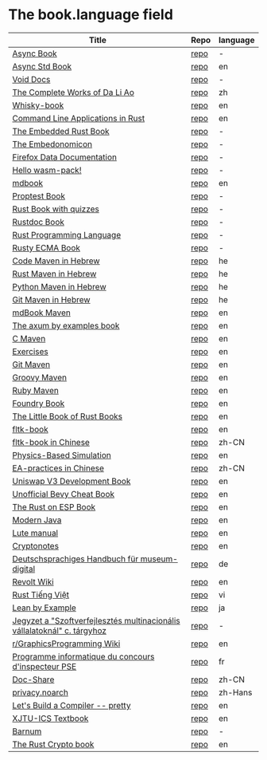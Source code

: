 # The book.language field

| Title | Repo | language |
|-------|------|-------------|
| [Async Book](https://rust-lang.github.io/async-book/index.html) | [repo](https://github.com/rust-lang/async-book) | - | 
| [Async Std Book](https://book.async.rs/) | [repo](https://github.com/async-rs/async-std) | en | 
| [Void Docs](https://docs.voidlinux.org/) | [repo](https://github.com/void-linux/void-docs) | - | 
| [The Complete Works of Da Li Ao](https://whatot.github.io/leeao/index.html) | [repo](https://github.com/whatot/leeao) | zh | 
| [Whisky-book](https://docs.getwhisky.app/) | [repo](https://github.com/whisky-app/whisky-book) | en | 
| [Command Line Applications in Rust](https://rust-cli.github.io/book/index.html) | [repo](https://github.com/rust-cli/book) | en | 
| [The Embedded Rust Book](https://docs.rust-embedded.org/book/index.html) | [repo](https://github.com/rust-embedded/book) | - | 
| [The Embedonomicon](https://docs.rust-embedded.org/embedonomicon/index.html) | [repo](https://github.com/rust-embedded/embedonomicon) | - | 
| [Firefox Data Documentation]() | [repo](https://github.com/mozilla/data-docs) | - | 
| [Hello wasm-pack!](https://rustwasm.github.io/wasm-pack/book/) | [repo](https://github.com/rustwasm/wasm-pack) | - | 
| [mdbook](https://rust-lang.github.io/mdBook/) | [repo](https://github.com/rust-lang/mdbook) | en | 
| [Proptest Book](https://altsysrq.github.io/proptest-book/intro.html) | [repo](https://github.com/proptest-rs/proptest) | - | 
| [Rust Book with quizzes](https://rust-book.cs.brown.edu/) | [repo](https://github.com/cognitive-engineering-lab/rust-book) | - | 
| [Rustdoc Book](https://doc.rust-lang.org/stable/rustdoc/) | [repo](https://github.com/rust-lang/rust) | - | 
| [Rust Programming Language](https://doc.rust-lang.org/book/) | [repo](https://github.com/rust-lang/book) | - | 
| [Rusty ECMA Book](https://rusty-ecma.github.io/rusty-ecma-book/) | [repo](https://github.com/rusty-ecma/rusty-ecma-book) | - | 
| [Code Maven in Hebrew](https://he.code-maven.com/) | [repo](https://github.com/szabgab/he.code-maven.com) | he | 
| [Rust Maven in Hebrew](https://rust-he.code-maven.com/) | [repo](https://github.com/szabgab/rust-he.code-maven.com) | he | 
| [Python Maven in Hebrew](https://python-he.code-maven.com/) | [repo](https://github.com/szabgab/python-he.code-maven.com) | he | 
| [Git Maven in Hebrew](https://git-he.code-maven.com/) | [repo](https://github.com/szabgab/git-he.code-maven.com) | he | 
| [mdBook Maven](https://mdbook.code-maven.com/) | [repo](https://github.com/szabgab/mdbook.code-maven.com) | en | 
| [The axum by examples book](https://axum.code-maven.com/) | [repo](https://github.com/szabgab/axum) | en | 
| [C Maven](https://c.code-maven.com/) | [repo](https://github.com/szabgab/c.code-maven.com) | en | 
| [Exercises](https://exercises.code-maven.com/) | [repo](https://github.com/szabgab/exercises.code-maven.com) | en | 
| [Git Maven](https://git.code-maven.com/) | [repo](https://github.com/szabgab/git.code-maven.com) | en | 
| [Groovy Maven](https://groovy.code-maven.com/) | [repo](https://github.com/szabgab/groovy.code-maven.com) | en | 
| [Ruby Maven](https://ruby.code-maven.com/) | [repo](https://github.com/szabgab/ruby.code-maven.com) | en | 
| [Foundry Book](https://book.getfoundry.sh/) | [repo](https://github.com/foundry-rs/book) | en | 
| [The Little Book of Rust Books](https://lborb.github.io/book/) | [repo](https://github.com/lborb/book) | en | 
| [fltk-book](https://fltk-rs.github.io/fltk-book/) | [repo](https://github.com/fltk-rs/fltk-book) | en | 
| [fltk-book in Chinese](https://fltk.flatig.vip/) | [repo](https://github.com/flatigers/fltk-book-zh) | zh-CN | 
| [Physics-Based Simulation]() | [repo](https://github.com/phys-sim-book/mdbook-src) | en | 
| [EA-practices in Chinese]() | [repo](https://github.com/tonydeng/ea-practices) | zh-CN | 
| [Uniswap V3 Development Book](https://uniswapv3book.com/) | [repo](https://github.com/jeiwan/uniswapv3-book) | en | 
| [Unofficial Bevy Cheat Book](https://bevy-cheatbook.github.io/) | [repo](https://github.com/bevy-cheatbook/bevy-cheatbook) | en | 
| [The Rust on ESP Book](https://docs.esp-rs.org/book/) | [repo](https://github.com/esp-rs/book) | en | 
| [Modern Java](https://together-java.github.io/ModernJava/) | [repo](https://github.com/together-java/modernjava) | en | 
| [Lute manual](https://luteorg.github.io/lute-manual/) | [repo](https://github.com/luteorg/lute-manual) | en | 
| [Cryptonotes](https://crypto.erhant.me/) | [repo](https://github.com/erhant/crypto-notes) | en | 
| [Deutschsprachiges Handbuch für museum-digital](https://de.handbook.museum-digital.info/) | [repo](https://github.com/museum-digital/handbook-de) | de | 
| [Revolt Wiki](https://developers.revolt.chat/) | [repo](https://github.com/revoltchat/wiki) | en | 
| [Rust Tiếng Việt](https://rust-tieng-viet.github.io/) | [repo](https://github.com/rust-tieng-viet/rust-tieng-viet.github.io) | vi | 
| [Lean by Example](https://lean-ja.github.io/lean-by-example/) | [repo](https://github.com/lean-ja/lean-by-example) | ja | 
| [Jegyzet a "Szoftverfejlesztés multinacionális vállalatoknál" c. tárgyhoz](https://szfmv2021-osz.github.io/handout/) | [repo](https://github.com/pintergreg/handout) | - | 
| [r/GraphicsProgramming Wiki](https://cody-duncan.github.io/r-graphicsprogramming-wiki/) | [repo](https://github.com/cody-duncan/r-graphicsprogramming-wiki) | en | 
| [Programme informatique du concours d'inspecteur PSE](https://mghrepo.github.io/pse-mdbook/) | [repo](https://github.com/mghrepo/pse-mdbook) | fr | 
| [Doc-Share](https://mr-addict.github.io/Doc-Share/) | [repo](https://github.com/mr-addict/doc-share) | zh-CN | 
| [privacy.noarch](https://privacy.n0ar.ch/) | [repo](https://github.com/privacy-noarch/privacy) | zh-Hans | 
| [Let's Build a Compiler -- pretty](https://xmonader.github.io/letsbuildacompiler-pretty/) | [repo](https://github.com/xmonader/letsbuildacompiler-pretty) | en | 
| [XJTU-ICS Textbook](https://xjtu-ics.github.io/textbook/) | [repo](https://github.com/xjtu-ics/textbook) | en | 
| [Barnum](https://stormasm.github.io/barnum/) | [repo](https://github.com/stormasm/barnum) | - | 
| [The Rust Crypto book](https://rustcrypto.org/) | [repo](https://github.com/rustcrypto/book) | en | 
